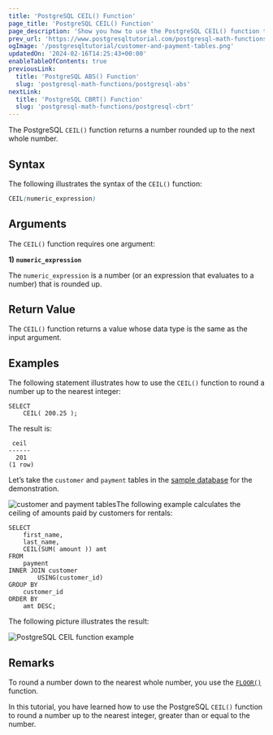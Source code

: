 ```yaml
---
title: 'PostgreSQL CEIL() Function'
page_title: 'PostgreSQL CEIL() Function'
page_description: 'Show you how to use the PostgreSQL CEIL() function to round a number up to the nearest integer, which is greater than or equal to the number.'
prev_url: 'https://www.postgresqltutorial.com/postgresql-math-functions/postgresql-ceil/'
ogImage: '/postgresqltutorial/customer-and-payment-tables.png'
updatedOn: '2024-02-16T14:25:43+00:00'
enableTableOfContents: true
previousLink:
  title: 'PostgreSQL ABS() Function'
  slug: 'postgresql-math-functions/postgresql-abs'
nextLink:
  title: 'PostgreSQL CBRT() Function'
  slug: 'postgresql-math-functions/postgresql-cbrt'
---
```


The PostgreSQL `CEIL()` function returns a number rounded up to the next whole number.

## Syntax

The following illustrates the syntax of the `CEIL()` function:

```css
CEIL(numeric_expression)
```

## Arguments

The `CEIL()` function requires one argument:

**1\) `numeric_expression`**

The `numeric_expression` is a number (or an expression that evaluates to a number) that is rounded up.

## Return Value

The `CEIL()` function returns a value whose data type is the same as the input argument.

## Examples

The following statement illustrates how to use the `CEIL()` function to round a number up to the nearest integer:

```
SELECT
    CEIL( 200.25 );
```

The result is:

```
 ceil
------
  201
(1 row)
```

Let’s take the `customer` and `payment` tables in the [sample database](../postgresql-getting-started/postgresql-sample-database) for the demonstration.

![customer and payment tables](/postgresqltutorial/customer-and-payment-tables.png)The following example calculates the ceiling of amounts paid by customers for rentals:

```
SELECT
    first_name,
    last_name,
    CEIL(SUM( amount )) amt
FROM
    payment
INNER JOIN customer
        USING(customer_id)
GROUP BY
    customer_id
ORDER BY
    amt DESC;
```

The following picture illustrates the result:

![PostgreSQL CEIL function example](/postgresqltutorial/PostgreSQL-CEIL-function-example.png)

## Remarks

To round a number down to the nearest whole number, you use the [`FLOOR()`](postgresql-floor) function.

In this tutorial, you have learned how to use the PostgreSQL `CEIL()` function to round a number up to the nearest integer, greater than or equal to the number.
